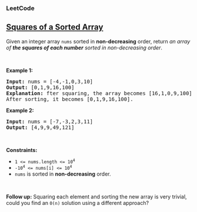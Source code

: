 <body>
<h3>LeetCode</h3>
<h2><a href="https://leetcode.com/problems/squares-of-a-sorted-array/description/">Squares of a Sorted Array</a></h2>
<p>Given an integer array <code>nums</code> sorted in <strong>non-decreasing</strong> order, return <em>an array of <strong>the squares of each number</strong> sorted in non-decreasing order</em>.</p>

<p>&nbsp;</p>
<p><strong class="example">Example 1:</strong></p>
<pre>
<strong>Input:</strong> nums = [-4,-1,0,3,10]
<strong>Output:</strong> [0,1,9,16,100]
<strong>Explanation:</strong> fter squaring, the array becomes [16,1,0,9,100].
After sorting, it becomes [0,1,9,16,100].
</pre>

<p><strong class="example">Example 2:</strong></p>
<pre>
<strong>Input:</strong> nums = [-7,-3,2,3,11]
<strong>Output:</strong> [4,9,9,49,121]
</pre>

<p>&nbsp;</p>
<p><strong class="Constraints">Constraints:</strong></p>
<ul>
  <li><code>1 <= nums.length <= 10<sup>4</sup></code></li>
  <li><code>-10<sup>4</sup> <= nums[i] <= 10<sup>4</sup></code></li>
  <li><code>nums</code> is sorted in <strong>non-decreasing</strong> order.</li>
</ul>

<p>&nbsp;</p>
<p><strong>Follow up:</strong> Squaring each element and sorting the new array is very trivial, could you find an <code>0(n)</code> solution using a different approach?</p>

</body>
